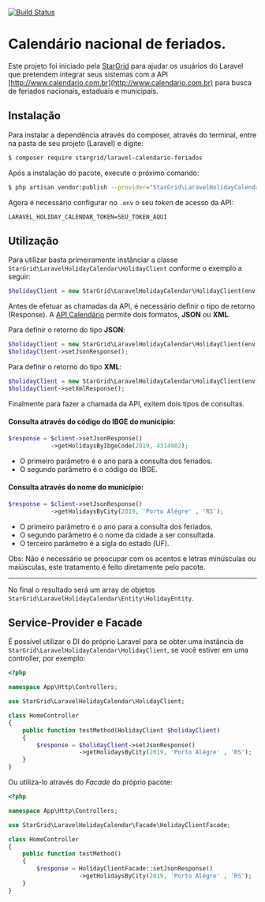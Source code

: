 [![Build Status](https://travis-ci.org/stargrid/laravel-calendario-feriados.svg?branch=master)](https://travis-ci.org/stargrid/laravel-calendario-feriados)

# Calendário nacional de feriados.

Este projeto foi iniciado pela [StarGrid](https://stargrid.pro) para ajudar os usuários do Laravel que pretendem integrar seus sistemas com a API [http://www.calendario.com.br](http://www.calendario.com.br) para busca de feriados nacionais, estaduais e municipais.

## Instalação

Para instalar a dependência através do composer, através do terminal, entre na pasta de seu projeto (Laravel) e digite:

```sh
$ composer require stargrid/laravel-calendario-feriados
```

Após a instalação do pacote, execute o próximo comando:
```sh
$ php artisan vendor:publish --provider="StarGrid\LaravelHolidayCalendar\Provider\LaravelHolidayCalendarServiceProvider"
```

Agora é necessário configurar no ```.env``` o seu *token* de acesso da API:
```env
LARAVEL_HOLIDAY_CALENDAR_TOKEN=SEU_TOKEN_AQUI
```

## Utilização

Para utilizar basta primeiramente instânciar a classe `StarGrid\LaravelHolidayCalendar\HolidayClient` conforme o exemplo a seguir:
```php
$holidayClient = new StarGrid\LaravelHolidayCalendar\HolidayClient(env('LARAVEL_HOLIDAY_CALENDAR_TOKEN'));
```

Antes de efetuar as chamadas da API, é necessário definir o tipo de retorno (Response). A [API Calendário](http://www.calendario.com.br/api_feriados_municipais_estaduais_nacionais.php) permite dois formatos, **JSON** ou **XML**.

Para definir o retorno do tipo **JSON**: 
```php
$holidayClient = new StarGrid\LaravelHolidayCalendar\HolidayClient(env('LARAVEL_HOLIDAY_CALENDAR_TOKEN'));
$holidayClient->setJsonResponse();
```
Para definir o retorno do tipo **XML**:
```php
$holidayClient = new StarGrid\LaravelHolidayCalendar\HolidayClient(env('LARAVEL_HOLIDAY_CALENDAR_TOKEN'));
$holidayClient->setXmlResponse();
```

Finalmente para fazer a chamada da API, exitem dois tipos de consultas.

#### Consulta através do código do IBGE do município:
```php
$response = $client->setJsonResponse()
            ->getHolidaysByIbgeCode(2019, 4314902);
```
- O primeiro parâmetro é o ano para a consulta dos feriados.
- O segundo parâmetro é o código do IBGE.

#### Consulta através do nome do município:
```php
$response = $client->setJsonResponse()
            ->getHolidaysByCity(2019, 'Porto Alégre' , 'RS');
```
- O primeiro parâmetro é o ano para a consulta dos feriados.
- O segundo parâmetro é o nome da cidade a ser consultada.
- O terceiro parâmetro é a sigla do estado (UF).

Obs: Não é necessário se preocupar com os acentos e letras minúsculas ou maiúsculas, este tratamento é feito diretamente pelo pacote.

___

No final o resultado será um array de objetos ```StarGrid\LaravelHolidayCalendar\Entity\HolidayEntity```.

## Service-Provider e Facade

É possível utilizar o DI do próprio Laravel para se obter uma instância de `StarGrid\LaravelHolidayCalendar\HolidayClient`, se você estiver em uma controller, por exemplo:
```php
<?php

namespace App\Http\Controllers;

use StarGrid\LaravelHolidayCalendar\HolidayClient;

class HomeController
{
    public function testMethod(HolidayClient $holidayClient)
    {
        $response = $holidayClient->setJsonResponse()
                    ->getHolidaysByCity(2019, 'Porto Alégre' , 'RS');    
    }
}
```

Ou utiliza-lo através do *Facade* do próprio pacote:
```php
<?php

namespace App\Http\Controllers;

use StarGrid\LaravelHolidayCalendar\Facade\HolidayClientFacade;

class HomeController
{
    public function testMethod()
    {
        $response = HolidayClientFacade::setJsonResponse()
                    ->getHolidaysByCity(2019, 'Porto Alégre' , 'RS');    
    }
}
```
